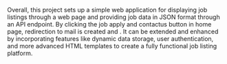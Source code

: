 Overall, this project sets up a simple web application for displaying job listings through a web page and providing job data in JSON format through an API endpoint. By clicking the job apply and contactus button in home page, redirection to mail is created and . It can be extended and enhanced by incorporating features like dynamic data storage, user authentication, and more advanced HTML templates to create a fully functional job listing platform.